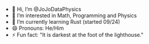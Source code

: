 - 👋 Hi, I’m @JoJoDataPhysics
- 👀 I’m interested in Math, Programming and Physics
- 🌱 I’m currently learning Rust (started 09/24)
- 😄 Pronouns: He/Him
- ⚡ Fun fact: "It is darkest at the foot of the lighthouse."

<!---
JoJoDataPhysics/JoJoDataPhysics is a ✨ special ✨ repository because its `README.md` (this file) appears on your GitHub profile.
You can click the Preview link to take a look at your changes.
--->

